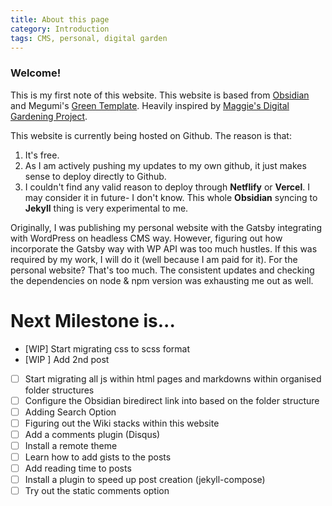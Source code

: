 ```yaml
---
title: About this page
category: Introduction
tags: CMS, personal, digital garden
---
```


### Welcome!
This is my first note of this website. This website is based from [Obsidian](https://help.obsidian.md/How+to/Internal+link) and Megumi's [Green Template](https://github.com/meewgumi/green-web-template). Heavily inspired by [Maggie's Digital Gardening Project](https://github.com/MaggieAppleton/digital-gardeners). 

This website is currently being hosted on Github. The reason is that: 

1. It's free. 
2. As I am actively pushing my updates to my own github, it just makes sense to deploy directly to Github. 
3. I couldn't find any valid reason to deploy through **Netflify** or **Vercel**. I may consider it in future- I don't know. This whole **Obsidian** syncing to **Jekyll** thing is very experimental to me. 

Originally, I was publishing my personal website with the Gatsby integrating with WordPress on headless CMS way. However, figuring out how incorporate the Gatsby way with WP API was too much hustles. If this was required by my work, I will do it (well because I am paid for it). For the personal website? That's too much. The consistent updates and checking the dependencies on node & npm version was exhausting me out as well. 

# Next Milestone is...
- [WIP] Start migrating css to scss format
- [WIP ] Add 2nd post
- [ ] Start migrating all js within html pages and markdowns within organised folder structures
- [ ] Configure the Obsidian biredirect link into based on the folder structure
- [ ] Adding Search Option
- [ ] Figuring out the Wiki stacks within this website
- [ ] Add a comments plugin (Disqus)
- [ ] Install a remote theme
- [ ] Learn how to add gists to the posts
- [ ] Add reading time to posts
- [ ] Install a plugin to speed up post creation (jekyll-compose)
- [ ] Try out the static comments option